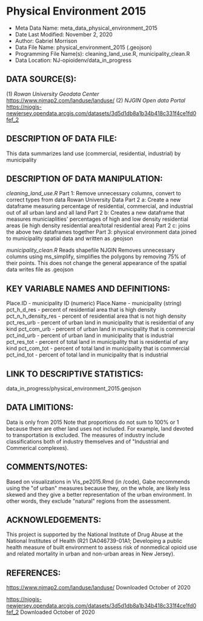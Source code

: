 
# Physical Environment 2015 # 

- Meta Data Name: meta_data_physical_environment_2015
- Date Last Modified: November 2, 2020
- Author: Gabriel Morrison 
- Data File Name: physical_environment_2015 (.geojson)
- Programming File Name(s): cleaning_land_use.R, municipality_clean.R
- Data Location: NJ-opioidenv/data_in_progress

## DATA SOURCE(S): 
(1) *Rowan University Geodata Center* https://www.njmap2.com/landuse/landuse/
(2) *NJGIN Open data Portal* https://njogis-newjersey.opendata.arcgis.com/datasets/3d5d1db8a1b34b418c331f4ce1fd0fef_2

## DESCRIPTION OF DATA FILE: 
This data summarizes land use (commercial, residential, industrial) by municipality 


## DESCRIPTION OF DATA MANIPULATION:

*cleaning_land_use.R*
Part 1: Remove unnecessary columns, convert to correct types from data Rowan University Data
Part 2 a: Create a new dataframe measuring percentage of residential, commercial, and industrial out of all urban land and all land 
Part 2 b: Creates a new dataframe that measures municiaplities' percentages of high and low density residential areas (ie high density residential area/total residential area)
Part 2 c: joins the above two dataframes together 
Part 3: physical environment data joined to municipality spatial data and written as .geojson

*municipality_clean.R*
Reads shapefile NJGIN
Removes unnecessary columns
using ms_simplify, simplifies the polygons by removing 75% of their points. This does not change the general appearance of the spatial data
writes file as .geojson 

## KEY VARIABLE NAMES AND DEFINITIONS:
Place.ID - municipality ID (numeric)
Place.Name - municipality (string)
pct_h_d_res - percent of residential area that is high density 
pct_n_h_density_res - percent of residential area that is not high density 
pct_res_urb - percent of urban land in municipality that is residential of any kind
pct_com_urb - percent of urban land in municipality that is commercial 
pct_ind_urb -  percent of urban land in municipality that is industrial 
pct_res_tot - percent of total land in municipality that is residential of any kind
pct_com_tot - percent of total land in municipality that is commercial 
pct_ind_tot - percent of total land in municipality that is industrial  

## LINK TO DESCRIPTIVE STATISTICS:

data_in_progress/physical_environment_2015.geojson


## DATA LIMITIONS:
Data is only from 2015
Note that proportions do not sum to 100% or 1 because there are other land uses not included. For example, land devoted to transportation is excluded.
The measures of industry include classifications both of industry themselves and of "Industrial and Commerical complexes). 


## COMMENTS/NOTES:  
Based on visualizations in Vis_pe2015.Rmd (in /code), Gabe recommends using the "of urban" measures because they, on the whole, are likely less skewed and they give a better representation of the urban environment. In other words, they exclude "natural" regions from the assessment. 

## ACKNOWLEDGEMENTS:  
This project is supported by the National Institute of Drug Abuse at the National Institutes of Health (R21 DA046739-01A1; Developing a public health measure of built environment to assess risk of nonmedical opioid use and related mortality in urban and non-urban areas in New Jersey). 

## REFERENCES:
https://www.njmap2.com/landuse/landuse/
Downloaded October of 2020

https://njogis-newjersey.opendata.arcgis.com/datasets/3d5d1db8a1b34b418c331f4ce1fd0fef_2
Downloaded October of 2020

